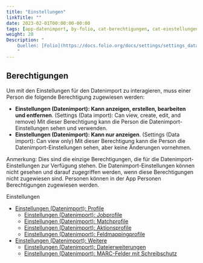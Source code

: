 ```yaml
---
title: "Einstellungen"
linkTitle: ""
date: 2023-02-01T00:00:00-00:00
tags: [app-datenimport, by-folio, cat-berechtigungen, cat-einstellungen, for-admin, meta-uebersetzungsproblem]
weight: 20
Description: "
    Quellen: [Folio](https://docs.folio.org/docs/settings/settings_data_import/settings_data_import/ ) & [GBV](https://info.gbv.de/pages/viewpage.action?pageId=849379691)
    "
---
```


## Berechtigungen

Um mit den Einstellungen für den Datenimport zu interagieren, muss einer Person die folgende Berechtigung zugewiesen werden:

-   **Einstellungen (Datenimport): Kann anzeigen, erstellen, bearbeiten und entfernen**. (Settings (Data import): Can view, create, edit, and remove)
    Mit dieser Berechtigung kann die Person die Datenimport-Einstellungen sehen und verwenden.
-   **Einstellungen (Datenimport): Kann nur anzeigen**. (Settings (Data import): Can view only)
    Mit dieser Berechtigung kann die Person die Datenimport-Einstellungen sehen, aber keine Änderungen vornehmen.

Anmerkung: Dies sind die einzige Berechtigungen, die für die Datenimport-Einstellungen zur Verfügung stehen. Die Datenimport-Einstellungen können nicht gesehen und darauf zugegriffen werden, wenn diese Berechtigungen nicht zugewiesen sind. Personen können in der App Personen Berechtigungen zugewiesen werden.

Einstellungen

-   [Einstellungen (Datenimport): Profile](https://info.gbv.de/display/FOLIOGBVEXTERN/Einstellungen+%28Datenimport%29%3A+Profile)
    -   [Einstellungen (Datenimport): Jobprofile](https://info.gbv.de/display/FOLIOGBVEXTERN/Einstellungen+%28Datenimport%29%3A+Jobprofile)
    -   [Einstellungen (Datenimport): Matchprofile](https://info.gbv.de/display/FOLIOGBVEXTERN/Einstellungen+%28Datenimport%29%3A+Matchprofile)
    -   [Einstellungen (Datenimport): Aktionsprofile](https://info.gbv.de/display/FOLIOGBVEXTERN/Einstellungen+%28Datenimport%29%3A+Aktionsprofile)
    -   [Einstellungen (Datenimport): Feldmappingprofile](https://info.gbv.de/display/FOLIOGBVEXTERN/Einstellungen+%28Datenimport%29%3A+Feldmappingprofile)
-   [Einstellungen (Datenimport): Weitere](https://info.gbv.de/display/FOLIOGBVEXTERN/Einstellungen+%28Datenimport%29%3A+Weitere)
    -   [Einstellungen (Datenimport): Dateierweiterungen](https://info.gbv.de/display/FOLIOGBVEXTERN/Einstellungen+%28Datenimport%29%3A+Dateierweiterungen)
    -   [Einstellungen (Datenimport): MARC-Felder mit Schreibschutz](https://info.gbv.de/display/FOLIOGBVEXTERN/Einstellungen+%28Datenimport%29%3A+MARC-Felder+mit+Schreibschutz)

